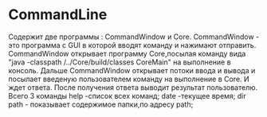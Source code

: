 # CommandLine
Содержит две программы : CommandWindow и Core.
CommandWindow - это программа с GUI в которой вводят команду и нажимают отправить. 
CommandWindow открывает программу Core,посылая команду вида "java -classpath  /../Core/build/classes CoreMain" на выполнение в консоль.
Дальше CommandWindow открывает потоки ввода и вывода и посылает введеную пользователем команду на выполнение в Core.
И ждет ответа. После получения ответа выводит результат пользователю.
Всего 3 команды
help -список всех команд;
date -текущее время;
dir path - показывает содержимое папки,по адресу path;
